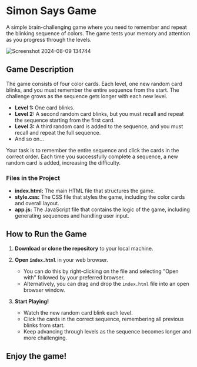 # Simon Says Game

A simple brain-challenging game where you need to remember and repeat the blinking sequence of colors. The game tests your memory and attention as you progress through the levels.

![Screenshot 2024-08-09 134744](https://github.com/user-attachments/assets/3f10d9d8-a508-4df8-9a4a-52392a253b12)


## Game Description

The game consists of four color cards. Each level, one new random card blinks, and you must remember the entire sequence from the start. The challenge grows as the sequence gets longer with each new level.

- **Level 1:** One card blinks.
- **Level 2:** A second random card blinks, but you must recall and repeat the sequence starting from the first card.
- **Level 3:** A third random card is added to the sequence, and you must recall and repeat the full sequence.
- And so on...

Your task is to remember the entire sequence and click the cards in the correct order. Each time you successfully complete a sequence, a new random card is added, increasing the difficulty.

### Files in the Project
- **index.html:** The main HTML file that structures the game.
- **style.css:** The CSS file that styles the game, including the color cards and overall layout.
- **app.js:** The JavaScript file that contains the logic of the game, including generating sequences and handling user input.

## How to Run the Game

1. **Download or clone the repository** to your local machine.

2. **Open `index.html`** in your web browser. 
   - You can do this by right-clicking on the file and selecting "Open with" followed by your preferred browser.
   - Alternatively, you can drag and drop the `index.html` file into an open browser window.

3. **Start Playing!**
   - Watch the new random card blink each level.
   - Click the cards in the correct sequence, remembering all previous blinks from start.
   - Keep advancing through levels as the sequence becomes longer and more challenging.

## Enjoy the game!

